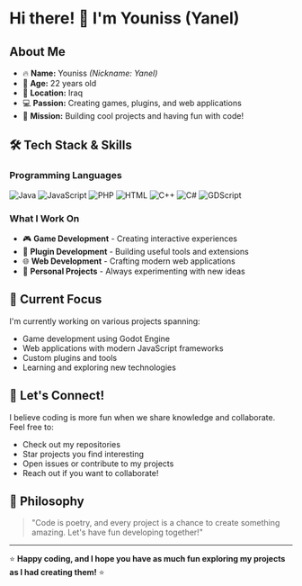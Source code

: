 # Hi there! 👋 I'm Youniss (Yanel)

## About Me
- 🔥 **Name:** Youniss *(Nickname: Yanel)*
- 🎂 **Age:** 22 years old
- 📍 **Location:** Iraq
- 💻 **Passion:** Creating games, plugins, and web applications
- 🎯 **Mission:** Building cool projects and having fun with code!

## 🛠️ Tech Stack & Skills

### Programming Languages
![Java](https://img.shields.io/badge/-Java-007396?style=flat-square&logo=java&logoColor=white)
![JavaScript](https://img.shields.io/badge/-JavaScript-F7DF1E?style=flat-square&logo=javascript&logoColor=black)
![PHP](https://img.shields.io/badge/-PHP-777BB4?style=flat-square&logo=php&logoColor=white)
![HTML](https://img.shields.io/badge/-HTML5-E34F26?style=flat-square&logo=html5&logoColor=white)
![C++](https://img.shields.io/badge/-C++-00599C?style=flat-square&logo=cplusplus&logoColor=white)
![C#](https://img.shields.io/badge/-C%23-239120?style=flat-square&logo=csharp&logoColor=white)
![GDScript](https://img.shields.io/badge/-GDScript-478CBF?style=flat-square&logo=godot-engine&logoColor=white)

### What I Work On
- 🎮 **Game Development** - Creating interactive experiences
- 🔌 **Plugin Development** - Building useful tools and extensions
- 🌐 **Web Development** - Crafting modern web applications
- 🚀 **Personal Projects** - Always experimenting with new ideas

## 🌟 Current Focus
I'm currently working on various projects spanning:
- Game development using Godot Engine
- Web applications with modern JavaScript frameworks
- Custom plugins and tools
- Learning and exploring new technologies

## 🤝 Let's Connect!
I believe coding is more fun when we share knowledge and collaborate. Feel free to:
- Check out my repositories
- Star projects you find interesting
- Open issues or contribute to my projects
- Reach out if you want to collaborate!

## 💭 Philosophy
> "Code is poetry, and every project is a chance to create something amazing. Let's have fun developing together!" 

---
⭐ **Happy coding, and I hope you have as much fun exploring my projects as I had creating them!** ⭐
